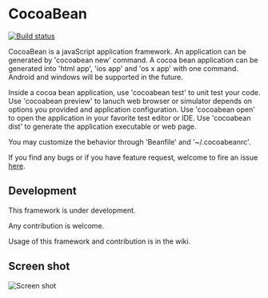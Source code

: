 # CocoaBean
[![Build status](https://travis-ci.org/cheunghy/CocoaBean.svg?branch=master)](https://travis-ci.org/cheunghy/CocoaBean)

CocoaBean is a javaScript application framework. An application can be generated by 'cocoabean new' command. A cocoa bean application can be generated into 'html app', 'ios app' and 'os x app' with one command. Android and windows will be supported in the future.

Inside a cocoa bean application, use 'cocoabean test' to unit test your code. Use 'cocoabean preview' to lanuch web browser or simulator depends on options you provided and application configuration. Use 'cocoabean open' to open the application in your favorite test editor or IDE. Use 'cocoabean dist' to generate the application executable or web page.

You may customize the behavior through 'Beanfile' and '~/.cocoabeanrc'.

If you find any bugs or if you have feature request, welcome to fire an issue [here](https://github.com/cheunghy/CocoaBean/issues).

## Development

This framework is under development.

Any contribution is welcome.

Usage of this framework and contribution is in the wiki.

## Screen shot
![Screen shot](https://raw.githubusercontent.com/cheunghy/CocoaBean/master/sshot.png)
